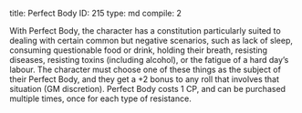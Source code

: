 title:          Perfect Body
ID:             215
type:           md
compile:        2


With Perfect Body, the character has a constitution particularly suited to dealing with certain common but negative scenarios, such as lack of sleep, consuming questionable food or drink, holding their breath, resisting diseases, resisting toxins (including alcohol), or the fatigue of a hard day’s labour.  The character must choose one of these things as the subject of their Perfect Body, and they get a +2 bonus to any roll that involves that situation (GM discretion). Perfect Body costs 1 CP, and can be purchased multiple times, once for each type of resistance.